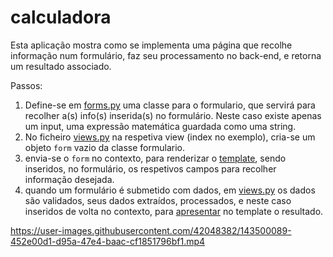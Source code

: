 # calculadora

Esta aplicação mostra como se implementa uma página que recolhe informação num formulário, faz seu processamento no back-end, e retorna um resultado associado.

Passos: 
1. Define-se em [forms.py](https://github.com/CR-21-22/calculadora/blob/main/calculadora/forms.py) uma classe para o formulario, que servirá para recolher a(s) info(s) inserida(s) no formulário. Neste caso existe apenas um input, uma expressão matemática guardada como uma string. 
2. No ficheiro [views.py](https://github.com/CR-21-22/calculadora/blob/main/calculadora/views.py) na respetiva view (index no exemplo), cria-se um objeto `form` vazio da classe formulario.
3. envia-se o `form` no contexto, para renderizar o [template](https://github.com/CR-21-22/calculadora/blob/main/calculadora/templates/calculadora/index.html), sendo inseridos, no formulário, os respetivos campos para recolher informação desejada.
4. quando um formulário é submetido com dados, em [views.py](https://github.com/CR-21-22/calculadora/blob/main/calculadora/views.py) os dados são validados, seus dados extraídos, processados, e neste caso inseridos de volta no contexto, para [apresentar](https://github.com/CR-21-22/calculadora/blob/7934c7f319554484327adf3037fe4c58fe95ac6a/calculadora/templates/calculadora/index.html#L16) no template o resultado.



https://user-images.githubusercontent.com/42048382/143500089-452e00d1-d95a-47e4-baac-cf1851796bf1.mp4

